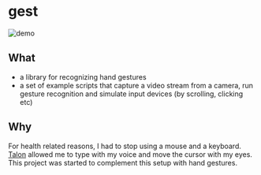 # gest

![demo](https://raw.githubusercontent.com/bm371613/gest/master/demo.gif)

## What
- a library for recognizing hand gestures
- a set of example scripts that capture a video stream from a camera, run gesture recognition and simulate input devices (by scrolling, clicking etc)

## Why
For health related reasons, I had to stop using a mouse and a keyboard. [Talon](https://talonvoice.com/) allowed me to type with my voice and move the cursor with my eyes. This project was started to complement this setup with hand gestures.
